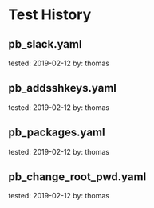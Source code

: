 # Test History

## pb_slack.yaml

tested: 2019-02-12
by: thomas

## pb_addsshkeys.yaml

tested: 2019-02-12
by: thomas

## pb_packages.yaml

tested: 2019-02-12
by: thomas

## pb_change_root_pwd.yaml

tested: 2019-02-12
by: thomas
